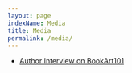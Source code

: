 ```yaml
---
layout: page
indexName: Media
title: Media
permalink: /media/
---
```


<ul>
<li> <a href="https://bookart101.com/divinitybyprateeksrivastava/" target="_blank" rel="noopener noreferrer">Author Interview on BookArt101</a> </li>
<!-- <li> <a href="/media/prateeksrivastava.jpg" target="_blank" rel="noopener noreferrer">Author Image</a> </li> -->
<!-- <li> <a href="/media/prateeksrivastava2.jpg" target="_blank" rel="noopener noreferrer">Author Image 2</a> </li> -->
<!-- <li> <a href="/media/sample.pdf" target="_blank" rel="noopener noreferrer">sample pdf</a> </li> -->
</ul>
